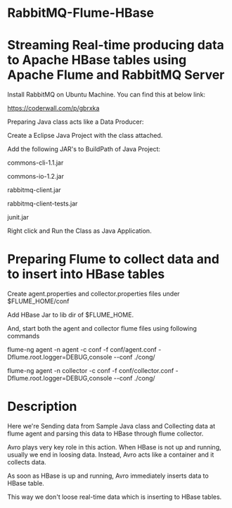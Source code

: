 RabbitMQ-Flume-HBase
====================

Streaming Real-time producing data to Apache HBase tables using Apache Flume and RabbitMQ Server
================================================================================================

Install RabbitMQ on Ubuntu Machine. You can find this at below link:

https://coderwall.com/p/gbrxka


Preparing Java class acts like a Data Producer:

Create a Eclipse Java Project with the class attached. 

Add the following JAR's to BuildPath of Java Project:

commons-cli-1.1.jar

commons-io-1.2.jar

rabbitmq-client.jar

rabbitmq-client-tests.jar

junit.jar

Right click and Run the Class as Java Application.


Preparing Flume to collect data and to insert into HBase tables
=======================================================================

Create agent.properties and collector.properties files under $FLUME_HOME/conf

Add HBase Jar to lib dir of $FLUME_HOME.

And, start both the agent and collector flume files using following commands

flume-ng agent -n agent -c conf -f conf/agent.conf  -Dflume.root.logger=DEBUG,console --conf ./cong/

flume-ng agent -n collector -c conf -f conf/collector.conf  -Dflume.root.logger=DEBUG,console --conf ./cong/

Description
========================================================================

Here we're Sending data from Sample Java class and Collecting data at flume agent and parsing this data to HBase through flume collector. 

Avro plays very key role in this action. When HBase is not up and running, usually we end in loosing data. Instead, Avro acts like a container and it collects data. 

As soon as HBase is up and running, Avro immediately inserts data to HBase table. 

This way we don't loose real-time data which is inserting to HBase tables. 



